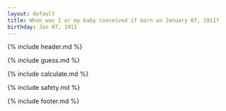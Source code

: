 ```yaml
---
layout: default
title: When was I or my baby conceived if born on January 07, 1911?
birthday: Jan 07, 1911
---
```


{% include header.md %}

{% include guess.md %}

{% include calculate.md %}

{% include safety.md %}

{% include footer.md %}



